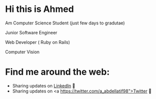 # Hi this is Ahmed
Am Computer Science Student (just few days to gradutae)

Junior Software Engineer

Web Developer ( Ruby on Rails)

Computer Vision 


# Find me around the web:
- Sharing updates on <a href="https://www.linkedin.com/in/a-abdellatif/">LinkedIn</a> 💼
- Sharing updates on <a https://twitter.com/a_abdellatif98">Twitter</a> 💼

